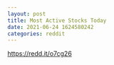 ```yaml
--- 
layout: post 
title: Most Active Stocks Today 
date: 2021-06-24 1624580242 
categories: reddit 
--- 
```

https://redd.it/o7cg26